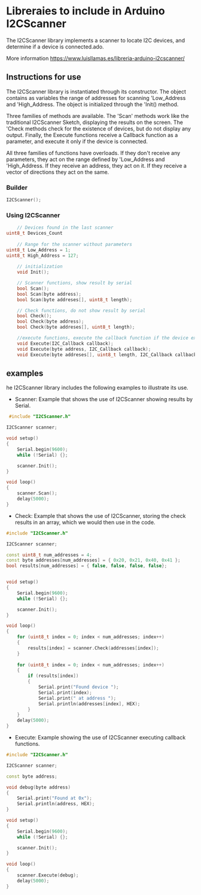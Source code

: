 # Libreraies to include in Arduino I2CScanner
The I2CScanner library implements a scanner to locate I2C devices, and determine if a device is connected.ado.

More information https://www.luisllamas.es/libreria-arduino-i2cscanner/

## Instructions for use
The I2CScanner library is instantiated through its constructor. The object contains as variables the range of addresses for scanning 'Low_Address and 'High_Address. The object is initialized through the 'Init() method.

Three families of methods are available. The 'Scan' methods work like the traditional I2CScanner Sketch, displaying the results on the screen. The 'Check methods check for the existence of devices, but do not display any output. Finally, the Execute functions receive a Callback function as a parameter, and execute it only if the device is connected.

All three families of functions have overloads. If they don't receive any parameters, they act on the range defined by 'Low_Address and 'High_Address. If they receive an address, they act on it. If they receive a vector of directions they act on the same.

### Builder
```c++
I2CScanner();
```

### Using I2CScanner
```c++
	// Devices found in the last scanner
uint8_t Devices_Count
	
	// Range for the scanner without parameters
uint8_t Low_Address = 1;
uint8_t High_Address = 127;
	
	// initialization
	void Init();

	// Scanner functions, show result by serial
	bool Scan();
	bool Scan(byte address);
	bool Scan(byte addreses[], uint8_t length);

	// Check functions, do not show result by serial
	bool Check();
	bool Check(byte address);
	bool Check(byte addreses[], uint8_t length);

	//execute functions, execute the callback function if the device exists
	void Execute(I2C_Callback callback);
	void Execute(byte address, I2C_Callback callback);
	void Execute(byte addreses[], uint8_t length, I2C_Callback callback);
```

## examples
he I2CScanner library includes the following examples to illustrate its use.

* Scanner: Example that shows the use of I2CScanner showing results by Serial.
```c++
 #include "I2CScanner.h"

I2CScanner scanner;

void setup() 
{
	Serial.begin(9600);
	while (!Serial) {};

	scanner.Init();
}

void loop() 
{
	scanner.Scan();
	delay(5000);
}
```

* Check: Example that shows the use of I2CScanner, storing the check results in an array, which we would then use in the code.
```c++
#include "I2CScanner.h"

I2CScanner scanner;

const uint8_t num_addresses = 4;
const byte addresses[num_addresses] = { 0x20, 0x21, 0x40, 0x41 };
bool results[num_addresses] = { false, false, false, false};


void setup() 
{
	Serial.begin(9600);
	while (!Serial) {};

	scanner.Init();
}

void loop() 
{
	for (uint8_t index = 0; index < num_addresses; index++)
	{
		results[index] = scanner.Check(addresses[index]);
	}
	
	for (uint8_t index = 0; index < num_addresses; index++)
	{
		if (results[index])
		{
			Serial.print("Found device ");
			Serial.print(index);
			Serial.print(" at address ");
			Serial.println(addresses[index], HEX);
		}
	}
	delay(5000);
}
```

* Execute: Example showing the use of I2CScanner executing callback functions.
```c++
#include "I2CScanner.h"

I2CScanner scanner;

const byte address;

void debug(byte address)
{
	Serial.print("Found at 0x");
	Serial.println(address, HEX);
}

void setup() 
{
	Serial.begin(9600);
	while (!Serial) {};

	scanner.Init();
}

void loop() 
{
	scanner.Execute(debug);
	delay(5000);
}
```
